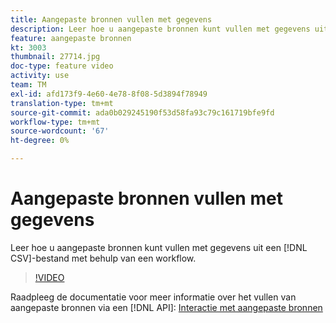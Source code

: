 ```yaml
---
title: Aangepaste bronnen vullen met gegevens
description: Leer hoe u aangepaste bronnen kunt vullen met gegevens uit een CSV-bestand via een workflow.
feature: aangepaste bronnen
kt: 3003
thumbnail: 27714.jpg
doc-type: feature video
activity: use
team: TM
exl-id: afd173f9-4e60-4e78-8f08-5d3894f78949
translation-type: tm+mt
source-git-commit: ada0b029245190f53d58fa93c79c161719bfe9fd
workflow-type: tm+mt
source-wordcount: '67'
ht-degree: 0%

---
```


# Aangepaste bronnen vullen met gegevens

Leer hoe u aangepaste bronnen kunt vullen met gegevens uit een [!DNL CSV]-bestand met behulp van een workflow.

>[!VIDEO](https://video.tv.adobe.com/v/27714?quality=9)

Raadpleeg de documentatie voor meer informatie over het vullen van aangepaste bronnen via een [!DNL API]: [Interactie met aangepaste bronnen](https://experienceleague.adobe.com/docs/campaign-standard/using/working-with-apis/interacting-with-custom-resources.html.)
